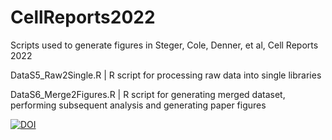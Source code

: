 # CellReports2022
Scripts used to generate figures in Steger, Cole, Denner, et al, Cell Reports 2022

DataS5_Raw2Single.R | R script for processing raw data into single libraries

DataS6_Merge2Figures.R | R script for generating merged dataset, performing subsequent analysis and generating paper figures 

<a href="https://zenodo.org/badge/latestdoi/525801555"><img src="https://zenodo.org/badge/525801555.svg" alt="DOI"></a>
